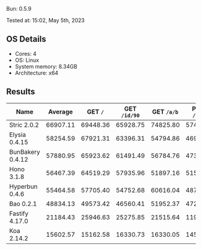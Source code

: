 Bun: 0.5.9

Tested at: 15:02, May 5th, 2023

## OS Details
- Cores: 4
- OS: Linux
- System memory: 8.34GB
- Architecture: x64

## Results
| Name | Average | GET `/` | GET `/id/90` | GET `/a/b` | POST `/json` |
| --- | --- | --- | --- | --- | --- | 
| Stric 2.0.2 | 66907.11 | 69448.36 | 65928.75 | 74825.80 | 57425.53 |
| Elysia 0.4.15 | 58254.59 | 67921.31 | 63396.31 | 54794.86 | 46905.88 |
| BunBakery 0.4.12 | 57880.95 | 65923.62 | 61491.49 | 56784.76 | 47323.93 |
| Hono 3.1.8 | 56467.39 | 64519.29 | 57935.96 | 51897.16 | 51517.16 |
| Hyperbun 0.4.6 | 55464.58 | 57705.40 | 54752.68 | 60616.04 | 48784.21 |
| Bao 0.2.1 | 48834.13 | 49573.42 | 46560.41 | 51952.37 | 47250.31 |
| Fastify 4.17.0 | 21184.43 | 25946.63 | 25275.85 | 21515.64 | 11999.59 |
| Koa 2.14.2 | 15602.57 | 15162.58 | 16330.73 | 16330.05 | 14586.90 |
